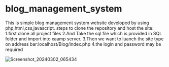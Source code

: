 # blog_management_system

This is simple blog management system website developed by using php,html,css,javascript. steps to clone the repository and host the site: 1.first clone all project files 2.And Take the sql file which is provided in SQL folder and import into xaamp server. 3.Then we want to luanch the site type on address bar:localhost/Blog/index.php 4.the login and password may be required

![Screenshot_20240302_065434](https://github.com/vengababu5025/blog_management_system/assets/113979125/5d70a8e9-b639-42a9-9db6-620daba1c418)
